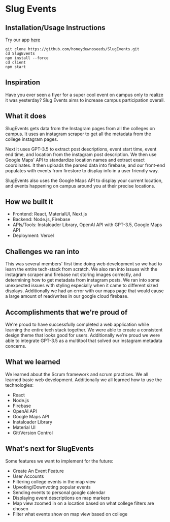 # Slug Events

## Installation/Usage Instructions

Try our app [here](slug-events-3bpt.vercel.app/)

```
git clone https://github.com/honeydewnoseeds/SlugEvents.git
cd SlugEvents
npm install --force
cd client
npm start
```

## Inspiration

Have you ever seen a flyer for a super cool event on campus only to realize it was yesterday? Slug Events aims to increase campus participation overall.

## What it does

SlugEvents gets data from the Instagram pages from all the colleges on campus. It uses an instagram scraper to get all the metadata from the college instagram pages.

Next it uses GPT-3.5 to extract post descriptions, event start time, event end time, and location from the instagram post description.
We then use Google Maps' API to standardize location names and extract exact coordinates. It then uploads the parsed data into firebase, and our front-end populates with events from firestore to display info in a user friendly way.

SlugEvents also uses the Google Maps API to display your current location, and events happening on campus around you at their precise locations.

## How we built it

- Frontend: React, MaterialUI, Next.js
- Backend: Node.js, Firebase
- APIs/Tools: Instaloader Library, OpenAI API with GPT-3.5, Google Maps API
- Deployment: Vercel

## Challenges we ran into

This was several members' first time doing web development so we had to learn the entire tech-stack from scratch. We also ran into issues with the instagram scraper and firebase not storing images correctly, and determining how to get metadata from instagram posts. We ran into some unexpected issues with styling especially when it came to different sized displays. Additionally we had an error with our maps page that would cause a large amount of read/writes in our google cloud firebase.

## Accomplishments that we're proud of

We're proud to have successfully completed a web application while learning the entire tech stack together. We were able to create a consistent design theme that looks good for users. Additionally we're proud we were able to integrate GPT-3.5 as a multitool that solved our instagram metadata concerns.

## What we learned

We learned about the Scrum framework and scrum practices. We all learned basic web development. Additionally we all learned how to use the technologies:

- React
- Node.js
- Firebase
- OpenAI API
- Google Maps API
- Instaloader Library
- Material UI
- Git/Version Control

## What's next for SlugEvents

Some features we want to implement for the future:

- Create An Event Feature
- User Accounts
- Filtering college events in the map view
- Upvoting/Downvoting popular events
- Sending events to personal google calendar
- Displaying event descriptions on map markers
- Map view zoomed in on a location based on what college filters are chosen
- Filter what events show on map view based on college
